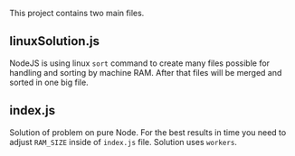 This project contains two main files.

## linuxSolution.js

NodeJS is using linux `sort` command to create many files possible for handling and sorting by machine RAM. 
After that files will be merged and sorted in one big file. 

## index.js

Solution of problem on pure Node. For the best results in time you need to adjust `RAM_SIZE` inside 
of `index.js` file. Solution uses `workers`.
